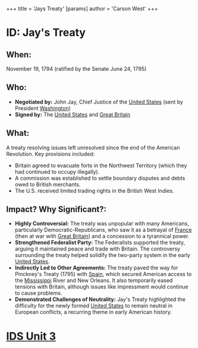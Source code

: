 +++
 title = 'Jays Treaty'
[params]
	author = 'Carson West'
+++
# ID: Jay's Treaty
## When: 
November 19, 1794 (ratified by the Senate June 24, 1795)

## Who: 
* **Negotiated by:** John Jay, Chief Justice of the [United States](./../united-states/) (sent by President [Washington](./../washington/))
* **Signed by:**  The [United States](./../united-states/) and [Great Britain](./../great-britain/)

## What: 
A treaty resolving issues left unresolved since the end of the American Revolution. Key provisions included:

* Britain agreed to evacuate forts in the Northwest Territory (which they had continued to occupy illegally).
* A commission was established to settle boundary disputes and debts owed to British merchants.
* The U.S. received limited trading rights in the British West Indies.

## Impact? Why Significant?: 
* **Highly Controversial:**  The treaty was unpopular with many Americans, particularly Democratic-Republicans, who saw it as a betrayal of [France](./../france/) (then at war with [Great Britain](./../great-britain/)) and a concession to a tyrannical power. 
* **Strengthened Federalist Party:** The Federalists supported the treaty, arguing it maintained peace and trade with Britain. The controversy surrounding the treaty helped solidify the two-party system in the early [United States](./../united-states/).
* **Indirectly Led to Other Agreements:** The treaty paved the way for Pinckney's Treaty (1795) with [Spain](./../spain/), which secured American access to the [Mississippi](./../mississippi/) River and New Orleans. It also temporarily eased tensions with Britain, although issues like impressment would continue to cause problems.
* **Demonstrated Challenges of Neutrality:** Jay's Treaty highlighted the difficulty for the newly formed [United States](./../united-states/) to remain neutral in European conflicts, a recurring theme in early American history. 

# [IDS Unit 3](./../ids-unit-3/)